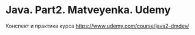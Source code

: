 # Java. Part2. Matveyenka. Udemy
Конспект и практика курса https://www.udemy.com/course/java2-dmdev/
